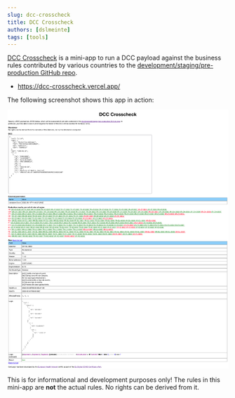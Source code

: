 ```yaml
---
slug: dcc-crosscheck
title: DCC Crosscheck
authors: [dslmeinte]
tags: [tools]
---
```


[DCC Crosscheck](https://dcc-crosscheck.vercel.app/) is a mini-app to run a DCC payload against the business rules contributed by various countries to the [development/staging/pre-production GitHub repo](https://github.com/eu-digital-green-certificates/dgc-business-rules-testdata).

* https://dcc-crosscheck.vercel.app/

The following screenshot shows this app in action:

[![DCC Crosscheck](./intro.png)](https://dcc-crosscheck.vercel.app/)

This is for informational and development purposes only!
The rules in this mini-app are **not** the actual rules.
No rights can be derived from it.


